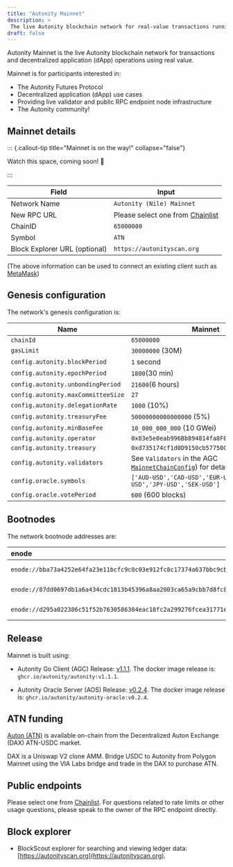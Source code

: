 ```yaml
---
title: "Autonity Mainnet"
description: >
 The live Autonity blockchain network for real-value transactions running the stable version of the Autonity Protocol
draft: false
---
```


Autonity Mainnet is the live Autonity blockchain network for transactions and decentralized application (dApp) operations using real value.

Mainnet is for participants interested in:

- The Autonity Futures Protocol
- Decentralized application (dApp) use cases
- Providing live validator and public RPC endpoint node infrastructure
- The Autonity community!


## Mainnet details

::: {.callout-tip title="Mainnet is on the way!" collapse="false"}

Watch this space, coming soon! 🚀

:::


|**Field**|**Input**|
|------|----------|
|Network Name|`Autonity (Nile) Mainnet`|
|New RPC URL|Please select one from [Chainlist](https://chainlist.org/?search=autonity)|
|ChainID |`65000000`|
|Symbol|`ATN`|
|Block Explorer URL (optional)|`https://autonityscan.org`|

(The above information can be used to connect an existing client such as [MetaMask](https://metamask.zendesk.com/hc/en-us/articles/360043227612-How-to-add-a-custom-network-RPC))

## Genesis configuration

The network's genesis configuration is:

| Name                               | Mainnet                      |
| ---------------------------------- | ----------------------------- |
| `chainId`                          | `65000000`                    |
| `gasLimit`                         | `30000000` (30M)              |
| `config.autonity.blockPeriod`      | `1` second                    |
| `config.autonity.epochPeriod`      | `1800`(30 min)                |
| `config.autonity.unbondingPeriod`  | `21600`(6 hours)              |
| `config.autonity.maxCommitteeSize` | `27`                          |
| `config.autonity.delegationRate`   | `1000` (10%)                  |
| `config.autonity.treasuryFee`      | `50000000000000000` (5%)      |
| `config.autonity.minBaseFee`       | `10_000_000_000` (10 GWei)    |
| `config.autonity.operator`         | `0x83e5e0eab996Bb894814fa8F0AC96a0D314f06F3` |
| `config.autonity.treasury`         | `0xd735174cf1d0D9150cb57750C45B6e8095160f6A` |
| `config.autonity.validators`       |  See `Validators` in the AGC [`MainnetChainConfig`](https://github.com/autonity/autonity/blob/release/v1.1.1/params/config.go)) for details.  |
| `config.oracle.symbols`            | `['AUD-USD','CAD-USD','EUR-USD','GBP-USD','JPY-USD','SEK-USD']`        |
| `config.oracle.votePeriod`         | `600` (600  blocks)          |


## Bootnodes

The network bootnode addresses are:

| enode | region |
| :-- | :--      |
| `enode://bba73a4252e64fa23e11bcfc9c0c03e912fc8c17374a637bbc9cb42351a22624f463b0e774a0ab06141690d4499f686e2446fc96cb76fd7c842a191bce047f8a@34.147.142.153:30303` | europe-west2 |
| `enode://87dd0697db1a6a434cdc1813b45396a8aa2003ca65a9cbb7d8fc82e5fb608b561af012a91aef827979ffa973ddb0df7c7dc43e0778729cd067d91554b1138413@35.200.148.179:30303` | asia-south1b|
| `enode://d295a022386c51f52b7630586304eac18fc2a299276fcea31771ec0c20bf967e772d90467f18d6b7fe3e7dfbcfd896db2192a3e9556eecbfdae43eab6c097ee0@34.102.61.248:30303` | us-west2 |


## Release

Mainnet is built using:

- Autonity Go Client (AGC) Release: [v1.1.1](https://github.com/autonity/autonity/releases/tag/v1.1.1). The docker image release is: `ghcr.io/autonity/autonity:v1.1.1`.

- Autonity Oracle Server (AOS) Release: [v0.2.4](https://github.com/autonity/autonity-oracle/releases/tag/v0.2.4). The docker image release is: `ghcr.io/autonity/autonity-oracle:v0.2.4`.

## ATN funding

[Auton (ATN)](/concepts/protocol-assets/auton) is available on-chain from the Decentralized Auton Exchange (DAX) ATN-USDC market.

DAX is a Uniswap V2 clone AMM. Bridge USDC to Autonity from Polygon Mainnet using the VIA Labs bridge and trade in the DAX to purchase ATN.

<!--
To bridge see [Use the Bridge](/networks/testnet-mainnet/bridge.md)

To trade see [Use the DAX](networks/testnet-mainnet/dax.md)
-->

## Public endpoints

Please select one from [Chainlist](https://chainlist.org/?search=autonity). For questions related to rate limits or other usage questions, please speak to the owner of the RPC endpoint directly.

## Block explorer

- BlockScout explorer for searching and viewing ledger data: [https://autonityscan.org](https://autonityscan.org).
